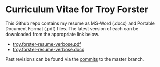 # Curriculum Vitae for Troy Forster 
This Github repo contains my resume as MS-Word (.docx) and Portable Document Format (.pdf) files. The latest version of each can be downloaded from the appropriate link below.
 
* [troy.forster-resume-verbose.pdf](https://github.com/tforster/curriculum-vitae/raw/master/troy.forster-resume-verbose.pdf)
* [troy.forster-resume-verbose.docx](https://github.com/tforster/curriculum-vitae/raw/master/troy.forster-resume-verbose.docx)

Past revisions can be found via the [commits](https://github.com/tforster/curriculum-vitae/commits/master) to the master branch. 